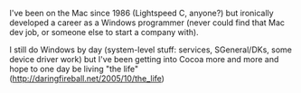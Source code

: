 

I've been on the Mac since 1986 (Lightspeed C, anyone?) but ironically developed a career as a Windows programmer (never could find that Mac dev job, or someone else to start a company with).

I still do Windows by day (system-level stuff: services, S<nowiki/>General/DKs, some device driver work) but I've been getting into Cocoa more and more and hope to one day be living "the life" (http://daringfireball.net/2005/10/the_life)